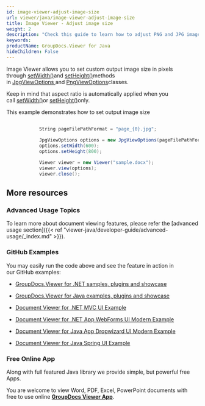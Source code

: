 ```yaml
---
id: image-viewer-adjust-image-size
url: viewer/java/image-viewer-adjust-image-size
title: Image Viewer - Adjust image size
weight: 2
description: "Check this guide to learn how to adjust PNG and JPG images size when viewing documents with Image Viewer by GroupDocs for Java."
keywords: 
productName: GroupDocs.Viewer for Java
hideChildren: False
---
```

Image Viewer allows you to set custom output image size in pixels through [setWidth()](https://apireference.groupdocs.com/java/viewer/com.groupdocs.viewer.options/PngViewOptions#setWidth(int))and [setHeight()](https://apireference.groupdocs.com/java/viewer/com.groupdocs.viewer.options/PngViewOptions#setHeight(int))methods in [JpgViewOptions ](https://apireference.groupdocs.com/java/viewer/com.groupdocs.viewer.options/JpgViewOptions)and [PngViewOptions](https://apireference.groupdocs.com/java/viewer/com.groupdocs.viewer.options/PngViewOptions)classes.

Keep in mind that aspect ratio is automatically applied when you call [setWidth()](https://apireference.groupdocs.com/java/viewer/com.groupdocs.viewer.options/PngViewOptions#setWidth(int))or [setHeight()](https://apireference.groupdocs.com/java/viewer/com.groupdocs.viewer.options/PngViewOptions#setHeight(int))only.

This example demonstrates how to set output image size

```csharp
 			
            String pageFilePathFormat = "page_{0}.jpg";
            			
            JpgViewOptions options = new JpgViewOptions(pageFilePathFormat);
			options.setWidth(600);
			options.setHeight(800);

			Viewer viewer = new Viewer("sample.docx");
			viewer.view(options);
			viewer.close();
```

## More resources

### Advanced Usage Topics

To learn more about document viewing features, please refer the [advanced usage section]({{< ref "viewer-java/developer-guide/advanced-usage/_index.md" >}}).

### GitHub Examples

You may easily run the code above and see the feature in action in our GitHub examples:

*   [GroupDocs.Viewer for .NET samples, plugins and showcase](https://github.com/groupdocs-viewer/GroupDocs.Viewer-for-.NET)
    
*   [GroupDocs.Viewer for Java examples, plugins and showcase](https://github.com/groupdocs-viewer/GroupDocs.Viewer-for-Java)
    
*   [Document Viewer for .NET MVC UI Example](https://github.com/groupdocs-viewer/GroupDocs.Viewer-for-.NET-MVC) 
    
*   [Document Viewer for .NET App WebForms UI Modern Example](https://github.com/groupdocs-viewer/GroupDocs.Viewer-for-.NET-WebForms)
    
*   [Document Viewer for Java App Dropwizard UI Modern Example](https://github.com/groupdocs-viewer/GroupDocs.Viewer-for-Java-Dropwizard)
    
*   [Document Viewer for Java Spring UI Example](https://github.com/groupdocs-viewer/GroupDocs.Viewer-for-Java-Spring)
    

### Free Online App

Along with full featured Java library we provide simple, but powerful free Apps.

You are welcome to view Word, PDF, Excel, PowerPoint documents with free to use online **[GroupDocs Viewer App](https://products.groupdocs.app/viewer)**.
